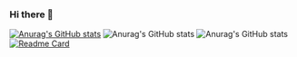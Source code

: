 ### Hi there 👋

[![Anurag's GitHub stats](https://github-readme-stats.vercel.app/api?username=ismailkrc57)](https://github.com/anuraghazra/github-readme-stats)
![Anurag's GitHub stats](https://github-readme-stats.vercel.app/api?username=ismailkrc57&hide=contribs,prs)
![Anurag's GitHub stats](https://github-readme-stats.vercel.app/api?username=ismailkrc57&show_icons=true)
[![Readme Card](https://github-readme-stats.vercel.app/api/pin/?username=anuraghazra&repo=github-readme-stats)](https://github.com/anuraghazra/github-readme-stats)
